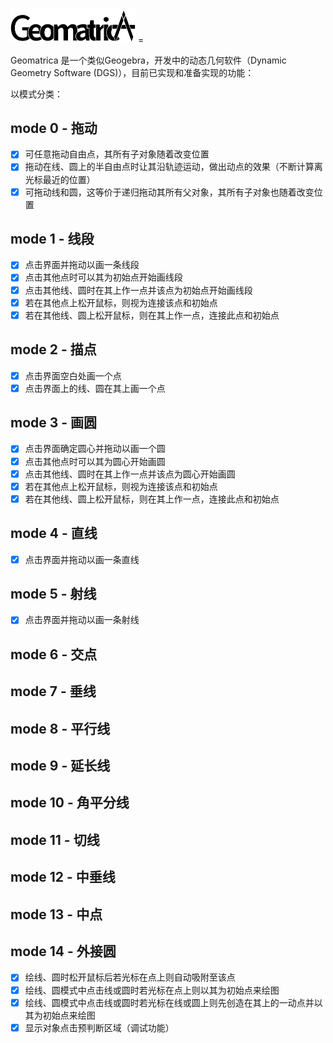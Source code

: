 <img src="assets/GeomatricA.svg" width=200>
=

Geomatrica 是一个类似Geogebra，开发中的动态几何软件（Dynamic Geometry Software (DGS)），目前已实现和准备实现的功能：

以模式分类：

## mode 0 - 拖动
- [x] 可任意拖动自由点，其所有子对象随着改变位置
- [x] 拖动在线、圆上的半自由点时让其沿轨迹运动，做出动点的效果（不断计算离光标最近的位置）
- [x] 可拖动线和圆，这等价于递归拖动其所有父对象，其所有子对象也随着改变位置

## mode 1 - 线段
- [x] 点击界面并拖动以画一条线段
- [x] 点击其他点时可以其为初始点开始画线段
- [x] 点击其他线、圆时在其上作一点并该点为初始点开始画线段
- [x] 若在其他点上松开鼠标，则视为连接该点和初始点
- [x] 若在其他线、圆上松开鼠标，则在其上作一点，连接此点和初始点
## mode 2 - 描点
- [x] 点击界面空白处画一个点
- [x] 点击界面上的线、圆在其上画一个点
## mode 3 - 画圆
- [x] 点击界面确定圆心并拖动以画一个圆
- [x] 点击其他点时可以其为圆心开始画圆
- [x] 点击其他线、圆时在其上作一点并该点为圆心开始画圆
- [x] 若在其他点上松开鼠标，则视为连接该点和初始点
- [x] 若在其他线、圆上松开鼠标，则在其上作一点，连接此点和初始点
## mode 4 - 直线
- [x] 点击界面并拖动以画一条直线
## mode 5 - 射线
- [x] 点击界面并拖动以画一条射线
## mode 6 - 交点
## mode 7 - 垂线
## mode 8 - 平行线
## mode 9 - 延长线
## mode 10 - 角平分线
## mode 11 - 切线
## mode 12 - 中垂线
## mode 13 - 中点
## mode 14 - 外接圆
- [x] 绘线、圆时松开鼠标后若光标在点上则自动吸附至该点
- [x] 绘线、圆模式中点击线或圆时若光标在点上则以其为初始点来绘图
- [x] 绘线、圆模式中点击线或圆时若光标在线或圆上则先创造在其上的一动点并以其为初始点来绘图
- [x] 显示对象点击预判断区域（调试功能）
